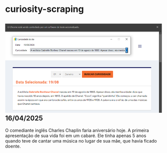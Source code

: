 # curiosity-scraping
![Budget](./execucao.png)
16/04/2025
-
O comediante inglês Charles Chaplin faria aniversário hoje. A primeira apresentação de sua vida foi em um cabaré. Ele tinha apenas 5 anos quando teve de cantar uma música no lugar de sua mãe, que havia ficado doente.
